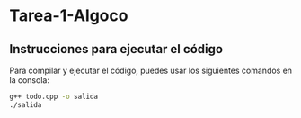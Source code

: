 # Tarea-1-Algoco

## Instrucciones para ejecutar el código

Para compilar y ejecutar el código, puedes usar los siguientes comandos en la consola:

```bash
g++ todo.cpp -o salida
./salida
